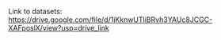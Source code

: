 Link to datasets: https://drive.google.com/file/d/1jKknwUTliBRvh3YAUc8JCGC-XAFposlX/view?usp=drive_link
